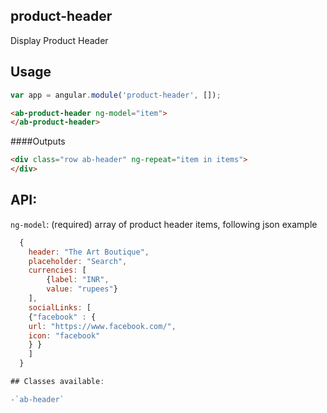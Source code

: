 ## product-header

Display Product Header


## Usage

```javascript
var app = angular.module('product-header', []);
```

```html
<ab-product-header ng-model="item">
</ab-product-header>
```

####Outputs

```html
<div class="row ab-header" ng-repeat="item in items">
</div>
```

## API:
`ng-model`:  (required) array of product header items, following json example

```javascript
  {
  	header: "The Art Boutique",
  	placeholder: "Search",
  	currencies: [
  		{label: "INR",
  		value: "rupees"}
  	],
  	socialLinks: [ 
  	{"facebook" : {
  	url: "https://www.facebook.com/",
  	icon: "facebook"
  	} }
  	]
  }

## Classes available:

-`ab-header`